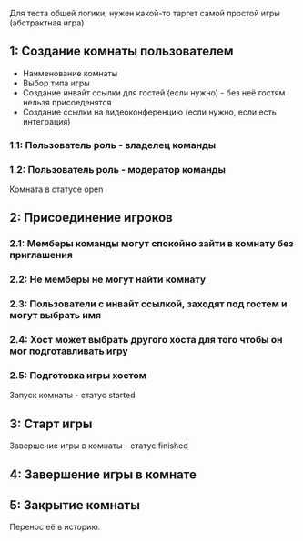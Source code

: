 Для теста общей логики, нужен какой-то таргет самой простой игры (абстрактная игра)

## 1: Создание комнаты пользователем 
- Наименование комнаты
- Выбор типа игры
- Создание инвайт ссылки для гостей (если нужно) - без неё гостям нельзя присоеденятся
- Создание ссылки на видеоконференцию (если нужно, если есть интеграция)
### 1.1: Пользователь роль - владелец команды

### 1.2: Пользователь роль - модератор команды

Комната в статусе open
## 2: Присоединение игроков
### 2.1: Мемберы команды могут спокойно зайти в комнату без приглашения

### 2.2: Не мемберы не могут найти комнату

### 2.3: Пользователи с инвайт ссылкой, заходят под гостем и могут выбрать имя

### 2.4: Хост может выбрать другого хоста для того чтобы он мог подготавливать игру

### 2.5: Подготовка игры хостом

Запуск комнаты - статус started
## 3: Старт игры

Завершение игры в комнаты - статус finished
## 4: Завершение игры в комнате

## 5: Закрытие комнаты
Перенос её в историю.
